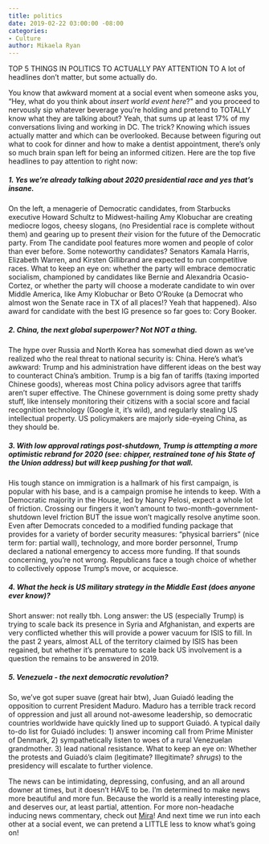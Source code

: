 ```yaml
---
title: politics
date: 2019-02-22 03:00:00 -08:00
categories:
- Culture
author: Mikaela Ryan
---
```


TOP 5 THINGS IN POLITICS TO ACTUALLY PAY ATTENTION TO 
A lot of headlines don’t matter, but some actually do. 

You know that awkward moment at a social event when someone asks you, “Hey, what do you think about *insert world event here*?" and you proceed to nervously sip whatever beverage you’re holding and pretend to TOTALLY know what they are talking about? Yeah, that sums up at least 17% of my conversations living and working in DC. The trick? Knowing which issues actually matter and which can be overlooked. Because between figuring out what to cook for dinner and how to make a dentist appointment, there’s only so much brain span left for being an informed citizen. Here are the top five headlines to pay attention to right now: 

##### 1. Yes we’re already talking about 2020 presidential race and yes that’s insane. 

On the left, a menagerie of Democratic candidates, from Starbucks executive Howard Schultz to Midwest-hailing Amy Klobuchar are creating mediocre logos, cheesy slogans, (no Presidential race is complete without them) and gearing up to present *their* vision for the future of the Democratic party. From The candidate pool features more women and people of color than ever before. Some noteworthy candidates? Senators Kamala Harris, Elizabeth Warren, and Kirsten Gillibrand are expected to run competitive races. What to keep an eye on: whether the party will embrace democratic socialism, championed by candidates like Bernie and Alexandria Ocasio-Cortez, or whether the party will choose a moderate candidate to win over Middle America, like Amy Klobuchar or Beto O’Rouke (a Democrat who almost won the Senate race in TX of all places!? Yeah that happened). Also award for candidate with the best IG presence so far goes to: Cory Booker. 

##### 2. China, the next global superpower? Not NOT a thing. 

The hype over Russia and North Korea has somewhat died down as we’ve realized who the real threat to national security is: China. Here’s what’s awkward: Trump and his administration have different ideas on the best way to counteract China’s ambition. Trump is a big fan of tariffs (taxing imported Chinese goods), whereas most China policy advisors agree that tariffs aren’t super effective. The Chinese government is doing some pretty shady stuff, like intensely monitoring their citizens with a social score and facial recognition technology (Google it, it’s wild), and regularly stealing US intellectual property. US policymakers are majorly side-eyeing China, as they should be. 

##### 3. With low approval ratings post-shutdown, Trump is attempting a more optimistic rebrand for 2020 (see: chipper, restrained tone of his State of the Union address) but will keep pushing for that wall.

His tough stance on immigration is a hallmark of his first campaign, is popular with his base, and is a campaign promise he intends to keep. With a Democratic majority in the House, led by Nancy Pelosi, expect a whole lot of friction. Crossing our fingers it won’t amount to two-month-government-shutdown level friction BUT the issue won’t magically resolve anytime soon. Even after Democrats conceded to a modified funding package that provides for a variety of border security measures: “physical barriers” (nice term for: partial wall), technology, and more border personnel, Trump declared a national emergency to access more funding. If that sounds concerning, you’re not wrong. Republicans face a tough choice of whether to collectively oppose Trump’s move, or acquiesce.

##### 4. What the heck is US military strategy in the Middle East (does anyone ever know)? 

Short answer: not really tbh. Long answer: the US (especially Trump) is trying to scale back its presence in Syria and Afghanistan, and experts are very conflicted whether this will provide a power vacuum for ISIS to fill. In the past 2 years, almost ALL of the territory claimed by ISIS has been regained, but whether it’s premature to scale back US involvement is a question the remains to be answered in 2019. 

##### 5. Venezuela - the next democratic revolution? 

So, we’ve got super suave (great hair btw), Juan Guiadó leading the opposition to current President Maduro. Maduro has a terrible track record of oppression and just all around not-awesome leadership, so democratic countries worldwide have quickly lined up to support Guiadó. A typical daily to-do list for Guiadó includes: 1) answer incoming call from Prime Minister of Denmark,  2)  sympathetically listen to woes of a rural Venezuelan grandmother. 3) lead national resistance.  What to keep an eye on: Whether the protests and Guiadó’s claim (legitimate? Illegitimate? *shrugs*) to the presidency will escalate to further violence.

The news can be intimidating, depressing, confusing, and an all around downer at times, but it doesn’t HAVE to be. I’m determined to make news more beautiful and more fun. Because the world is a really interesting place, and deserves our, at least partial, attention. For more non-headache inducing news commentary, check out [Mira](https://www.heymira.co/)! And next time we run into each other at a social event, we can pretend a LITTLE less to know what’s going on! 
